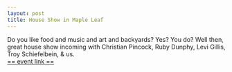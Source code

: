 ```yaml
---
layout: post
title: House Show in Maple Leaf
---
```


Do you like food and music and art and backyards? Yes? You do? Well then, great house show incoming with Christian Pincock, Ruby Dunphy, Levi Gillis, Troy Schiefelbein, & us.  
[== event link ==](https://www.facebook.com/events/1550041525304962/)
